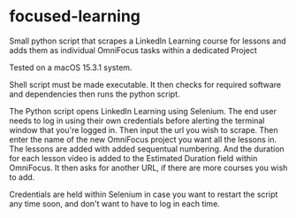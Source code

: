 # focused-learning
Small python script that scrapes a LinkedIn Learning course for lessons and adds them as individual OmniFocus tasks within a dedicated Project  

Tested on a macOS 15.3.1 system.

Shell script must be made executable.  It then checks for required software and dependencies then runs the python script.

The Python script opens LinkedIn Learning using Selenium.  The end user needs to log in using their own credentials before alerting the terminal window that you're logged in.  Then input the url you wish to scrape.  Then enter the name of the new OmniFocus project you want all the lessons in.  The lessons are added with added sequentual numbering.  And the duration for each lesson video is added to the Estimated Duration field within OmniFocus.  It then asks for another URL, if there are more courses you wish to add.

Credentials are held within Selenium in case you want to restart the script any time soon, and don't want to have to log in each time.


